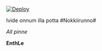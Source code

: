 [![Deploy](https://www.herokucdn.com/deploy/button.svg)](https://heroku.com/deploy?template=https://github.com/rosebakthan08/Tezza)


Ivide onnum illa potta
#Nokkiirunno#

*All pinne*

**EnthLe**
